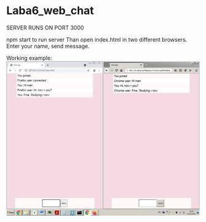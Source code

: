 # Laba6_web_chat

SERVER RUNS ON PORT 3000

npm start to run server
Than open index.html in two different browsers. 
Enter your name, send message.

Working example:
![alt text](https://raw.githubusercontent.com/Marikhaker/web_lab_test/laba6_web_chat/Working%20example.jpg)
